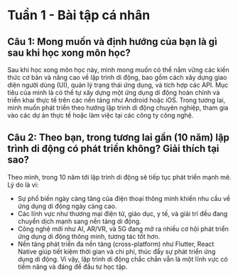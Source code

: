 # Tuần 1 - Bài tập cá nhân 
## Câu 1: Mong muốn và định hướng của bạn là gì sau khi học xong môn học?
Sau khi học xong môn học này, mình mong muốn có thể nắm vững các kiến thức cơ bản và nâng cao về lập trình di động, bao gồm cách xây dựng giao diện người dùng (UI), quản lý trạng thái ứng dụng, và tích hợp các API. Mục tiêu của mình là có thể tự xây dựng một ứng dụng di động hoàn chỉnh và triển khai thực tế trên các nền tảng như Android hoặc iOS. Trong tương lai, mình muốn phát triển theo hướng lập trình di động chuyên nghiệp, tham gia vào các dự án thực tế hoặc làm việc tại các công ty công nghệ.

## Câu 2: Theo bạn, trong tương lai gần (10 năm) lập trình di động có phát triển không? Giải thích tại sao?
Theo mình, trong 10 năm tới lập trình di động sẽ tiếp tục phát triển mạnh mẽ. Lý do là vì:
- Sự phổ biến ngày càng tăng của điện thoại thông minh khiến nhu cầu về ứng dụng di động ngày càng cao.
- Các lĩnh vực như thương mại điện tử, giáo dục, y tế, và giải trí đều đang chuyển dịch mạnh sang nền tảng di động.
- Công nghệ mới như AI, AR/VR, và 5G đang mở ra nhiều cơ hội phát triển ứng dụng di động thông minh, tương tác tốt hơn.
- Nền tảng phát triển đa nền tảng (cross-platform) như Flutter, React Native giúp tiết kiệm thời gian và chi phí, thúc đẩy sự phát triển ứng dụng di động.
Vì vậy, lập trình di động chắc chắn vẫn là một lĩnh vực có tiềm năng và đáng để đầu tư học tập.


